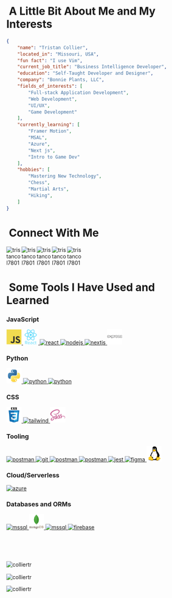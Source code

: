 <h1>&nbsp;A Little Bit About Me and My Interests</h1>

```json
{
	"name": "Tristan Collier",
	"located_in": "Missouri, USA",
	"fun fact": "I use Vim",
	"current_job_title": "Business Intelligence Developer",
	"education": "Self-Taught Developer and Designer",
	"company": "Bonnie Plants, LLC",
	"fields_of_interests": [
		"Full-stack Application Development",
		"Web Development",
		"UI/UX",
		"Game Development"
	],
	"currently_learning": [
		"Framer Motion",
		"MSAL",
		"Azure",
		"Next js",
		"Intro to Game Dev"
	],
	"hobbies": [
		"Mastering New Technology",
		"Chess",
		"Martial Arts",
		"Hiking",
	]
}
```

<h1 align="left">&nbsp;Connect With Me</h1>
<p align="left">
<a href="https://tristancollier.com/" target="blank"><img align="left" src="https://img.icons8.com/?size=100&id=VJz2Ob51dvZJ&format=png&color=000000" alt="tristancol7801"  width="40" /></a>
<a href="https://www.linkedin.com/in/tristan-collier-263b67263/" target="blank"><img align="left" src="https://img.icons8.com/?size=100&id=xuvGCOXi8Wyg&format=png&color=000000" alt="tristancol7801"  width="40" /></a>
<a href="mailto:tristancollier777@gmail.com" target="blank"><img align="left" src="https://img.icons8.com/?size=100&id=80317&format=png&color=000000" alt="tristancol7801"  width="40" /></a>
<a href="https://twitter.com/tristancol7801" target="blank"><img align="left" src="https://raw.githubusercontent.com/rahuldkjain/github-profile-readme-generator/master/src/images/icons/Social/twitter.svg" alt="tristancol7801"  width="40" /></a>
<a href="https://www.chess.com/member/tristancollier" target="blank"><img align="left" src="https://img.icons8.com/?size=100&id=C5LTcmsc3cr0&format=png&color=000000" alt="tristancol7801"  width="40" /></a>
</p>
<br>
<br>
<br>

<h1 align="left"> &nbsp;Some Tools I Have Used and Learned</h1>
<h3>JavaScript</h3>
<p align="left"> 
<a href="https://developer.mozilla.org/en-US/docs/Web/JavaScript" target="_blank" rel="noreferrer"> <img src="https://raw.githubusercontent.com/devicons/devicon/master/icons/javascript/javascript-original.svg" alt="javascript" width="40" height="40"/> </a> 
<a href="https://reactjs.org/" target="_blank" rel="noreferrer"> <img src="https://raw.githubusercontent.com/devicons/devicon/master/icons/react/react-original-wordmark.svg" alt="react" width="40" height="40"/> </a> 
<a href="https://reactjs.org/" target="_blank" rel="noreferrer"> <img src="https://img.icons8.com/?size=100&id=b6vIINYN0kfW&format=png&color=000000" alt="react" width="40" height="40"/> </a> 
<a href="https://nodejs.org" target="_blank" rel="noreferrer"> <img src="https://img.icons8.com/?size=100&id=hsPbhkOH4FMe&format=png&color=000000" alt="nodejs" width="40" height="40"/> </a> 
<a href="https://nextjs.org/" target="_blank" rel="noreferrer"> <img src="https://cdn.worldvectorlogo.com/logos/nextjs-2.svg" alt="nextjs" width="40" height="40"/> </a> 
<a href="https://expressjs.com" target="_blank" rel="noreferrer"> <img src="https://raw.githubusercontent.com/devicons/devicon/master/icons/express/express-original-wordmark.svg" alt="express" width="40" height="40"/> </a> 

<h3>Python</h3>
<a href="https://www.python.org" target="_blank" rel="noreferrer"> <img src="https://raw.githubusercontent.com/devicons/devicon/master/icons/python/python-original.svg" alt="python" width="40" height="40"/> </a> 
<a href="https://www.python.org" target="_blank" rel="noreferrer"> <img src="https://img.icons8.com/?size=100&id=xSkewUSqtErH&format=png&color=000000" alt="python" width="40" height="40"/> </a> 
<a href="https://www.python.org" target="_blank" rel="noreferrer"> <img src="https://img.icons8.com/?size=100&id=aR9CXyMagKIS&format=png&color=000000" alt="python" width="40" height="40"/> </a> 

<h3>CSS</h3>
<a href="https://www.w3schools.com/css/" target="_blank" rel="noreferrer"> <img src="https://raw.githubusercontent.com/devicons/devicon/master/icons/css3/css3-original-wordmark.svg" alt="css3" width="40" height="40"/> </a> 
<a href="https://tailwindcss.com/" target="_blank" rel="noreferrer"> <img src="https://www.vectorlogo.zone/logos/tailwindcss/tailwindcss-icon.svg" alt="tailwind" width="40" height="40"/> </a> 
<a href="https://sass-lang.com" target="_blank" rel="noreferrer"> <img src="https://raw.githubusercontent.com/devicons/devicon/master/icons/sass/sass-original.svg" alt="sass" width="40" height="40"/> </a> </p>

<h3>Tooling</h3>
<a href="https://img.icons8.com/?size=100&id=LyU6IwWaREPI&format=png&color=000000" target="_blank" rel="noreferrer"> <img src="https://img.icons8.com/?size=100&id=LyU6IwWaREPI&format=png&color=000000" alt="postman" width="40" height="40"/> </a> 
<a href="https://git-scm.com/" target="_blank" rel="noreferrer"> <img src="https://www.vectorlogo.zone/logos/git-scm/git-scm-icon.svg" alt="git" width="40" height="40"/> </a> 
<a href="https://postman.com" target="_blank" rel="noreferrer"> <img src="https://www.vectorlogo.zone/logos/getpostman/getpostman-icon.svg" alt="postman" width="40" height="40"/> </a> 
<a href="https://img.icons8.com/?size=100&id=LyU6IwWaREPI&format=png&color=000000" target="_blank" rel="noreferrer"> <img src="https://img.icons8.com/?size=100&id=dJjTWMogzFzg&format=png&color=000000" alt="postman" width="40" height="40"/> </a> 
<a href="https://jestjs.io" target="_blank" rel="noreferrer"> <img src="https://www.vectorlogo.zone/logos/jestjsio/jestjsio-icon.svg" alt="jest" width="40" height="40"/> </a> 
<a href="https://www.figma.com/" target="_blank" rel="noreferrer"> <img src="https://www.vectorlogo.zone/logos/figma/figma-icon.svg" alt="figma" width="40" height="40"/> </a> 
<a href="https://www.linux.org/" target="_blank" rel="noreferrer"> <img src="https://raw.githubusercontent.com/devicons/devicon/master/icons/linux/linux-original.svg" alt="linux" width="40" height="40"/> </a> 

<h3>Cloud/Serverless</h3>
<a href="https://azure.microsoft.com/en-in/" target="_blank" rel="noreferrer"> <img src="https://www.vectorlogo.zone/logos/microsoft_azure/microsoft_azure-icon.svg" alt="azure" width="40" height="40"/> </a> 

<h3>Databases and ORMs</h3>
<a href="https://www.microsoft.com/en-us/sql-server" target="_blank" rel="noreferrer"> <img src="https://img.icons8.com/?size=100&id=J6KcaRLsTgpZ&format=png&color=000000" alt="mssql" width="40" height="40"/> </a> 
<a href="https://www.mongodb.com/" target="_blank" rel="noreferrer"> <img src="https://raw.githubusercontent.com/devicons/devicon/master/icons/mongodb/mongodb-original-wordmark.svg" alt="mongodb" width="40" height="40"/> </a> 
<a href="https://www.microsoft.com/en-us/sql-server" target="_blank" rel="noreferrer"> <img src="https://www.svgrepo.com/show/303229/microsoft-sql-server-logo.svg" alt="mssql" width="40" height="40"/> </a> 
<a href="https://firebase.google.com/" target="_blank" rel="noreferrer"> <img src="https://www.vectorlogo.zone/logos/firebase/firebase-icon.svg" alt="firebase" width="40" height="40"/> </a> 
</p>
<br>
<br>
<br>

<p><img align="center" src="https://github-readme-stats.vercel.app/api?username=colliertr&show_icons=true&theme=shadow_green&locale=en&hide=prs&rank_icon=github" alt="colliertr" /></p>
<p><img align="center" src="https://github-readme-stats.vercel.app/api/top-langs?username=colliertr&show_icons=true&theme=shadow_green&locale=en&layout=donut" alt="colliertr" /></p>
<p align="left" display='hidden'> <img src="https://komarev.com/ghpvc/?username=colliertr&label=Profile%20views&color=27981f&style=flat" alt="colliertr" /> </p>
